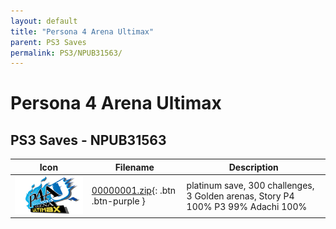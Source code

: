 ```yaml
---
layout: default
title: "Persona 4 Arena Ultimax"
parent: PS3 Saves
permalink: PS3/NPUB31563/
---
```

# Persona 4 Arena Ultimax

## PS3 Saves - NPUB31563

| Icon | Filename | Description |
|------|----------|-------------|
| ![Persona 4 Arena Ultimax](ICON0.PNG) | [00000001.zip](00000001.zip){: .btn .btn-purple } | platinum save, 300 challenges, 3 Golden arenas, Story P4 100% P3 99% Adachi 100% |
